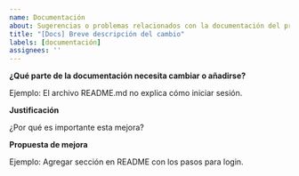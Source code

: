 ```yaml
---
name: Documentación
about: Sugerencias o problemas relacionados con la documentación del proyecto.
title: "[Docs] Breve descripción del cambio"
labels: [documentación]
assignees: ''
---
```


**¿Qué parte de la documentación necesita cambiar o añadirse?**

Ejemplo: El archivo README.md no explica cómo iniciar sesión.

**Justificación**

¿Por qué es importante esta mejora?

**Propuesta de mejora**

Ejemplo: Agregar sección en README con los pasos para login.
